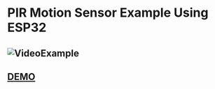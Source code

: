 # PIR Motion Sensor Example Using ESP32

## ![VideoExample](https://camo.githubusercontent.com/8b1dc85d4921fd276bb54e126e88238079c28406c85b527f907a73124da0cb5b/68747470733a2f2f63646e2e646973636f72646170702e636f6d2f6174746163686d656e74732f3530323836303731343638383531323031312f313030353934383034363338303633383237382f64656d6f2e676966)

## [DEMO](https://wokwi.com/projects/339369070810890834)